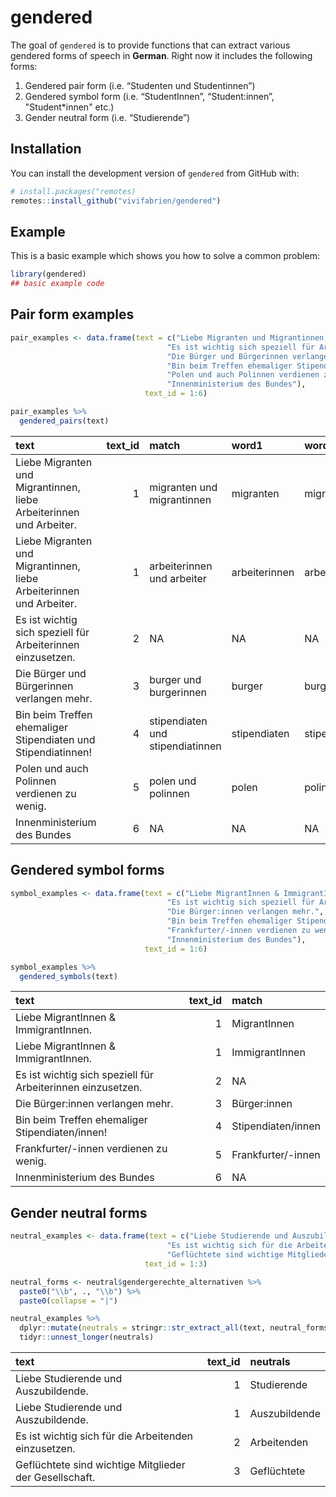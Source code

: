 
<!-- README.md is generated from README.Rmd. Please edit that file -->

# gendered

<!-- badges: start -->
<!-- badges: end -->

The goal of `gendered` is to provide functions that can extract various
gendered forms of speech in **German**. Right now it includes the
following forms:

1.  Gendered pair form (i.e. “Studenten und Studentinnen”)
2.  Gendered symbol form (i.e. “StudentInnen”, “Student:innen”,
    "Student\*innen" etc.)
3.  Gender neutral form (i.e. “Studierende”)

## Installation

You can install the development version of `gendered` from GitHub with:

``` r
# install.packages("remotes)
remotes::install_github("vivifabrien/gendered")
```

## Example

This is a basic example which shows you how to solve a common problem:

``` r
library(gendered)
## basic example code
```

## Pair form examples

``` r
pair_examples <- data.frame(text = c("Liebe Migranten und Migrantinnen, liebe Arbeiterinnen und Arbeiter.", 
                                   "Es ist wichtig sich speziell für Arbeiterinnen einzusetzen.",
                                   "Die Bürger und Bürgerinnen verlangen mehr.",
                                   "Bin beim Treffen ehemaliger Stipendiaten und Stipendiatinnen!",
                                   "Polen und auch Polinnen verdienen zu wenig.",
                                   "Innenministerium des Bundes"),
                              text_id = 1:6) 

pair_examples %>% 
  gendered_pairs(text)
```

| text                                                                | text\_id | match                            | word1         | word2           |
|:--------------------------------------------------------------------|---------:|:---------------------------------|:--------------|:----------------|
| Liebe Migranten und Migrantinnen, liebe Arbeiterinnen und Arbeiter. |        1 | migranten und migrantinnen       | migranten     | migrantinnen    |
| Liebe Migranten und Migrantinnen, liebe Arbeiterinnen und Arbeiter. |        1 | arbeiterinnen und arbeiter       | arbeiterinnen | arbeiter        |
| Es ist wichtig sich speziell für Arbeiterinnen einzusetzen.         |        2 | NA                               | NA            | NA              |
| Die Bürger und Bürgerinnen verlangen mehr.                          |        3 | burger und burgerinnen           | burger        | burgerinnen     |
| Bin beim Treffen ehemaliger Stipendiaten und Stipendiatinnen!       |        4 | stipendiaten und stipendiatinnen | stipendiaten  | stipendiatinnen |
| Polen und auch Polinnen verdienen zu wenig.                         |        5 | polen und polinnen               | polen         | polinnen        |
| Innenministerium des Bundes                                         |        6 | NA                               | NA            | NA              |

## Gendered symbol forms

``` r
symbol_examples <- data.frame(text = c("Liebe MigrantInnen & ImmigrantInnen.", 
                                   "Es ist wichtig sich speziell für Arbeiterinnen einzusetzen.",
                                   "Die Bürger:innen verlangen mehr.",
                                   "Bin beim Treffen ehemaliger Stipendiaten/innen!",
                                   "Frankfurter/-innen verdienen zu wenig.",
                                   "Innenministerium des Bundes"),
                              text_id = 1:6) 

symbol_examples %>% 
  gendered_symbols(text) 
```

| text                                                        | text\_id | match              |
|:------------------------------------------------------------|---------:|:-------------------|
| Liebe MigrantInnen & ImmigrantInnen.                        |        1 | MigrantInnen       |
| Liebe MigrantInnen & ImmigrantInnen.                        |        1 | ImmigrantInnen     |
| Es ist wichtig sich speziell für Arbeiterinnen einzusetzen. |        2 | NA                 |
| Die Bürger:innen verlangen mehr.                            |        3 | Bürger:innen       |
| Bin beim Treffen ehemaliger Stipendiaten/innen!             |        4 | Stipendiaten/innen |
| Frankfurter/-innen verdienen zu wenig.                      |        5 | Frankfurter/-innen |
| Innenministerium des Bundes                                 |        6 | NA                 |

## Gender neutral forms

``` r
neutral_examples <- data.frame(text = c("Liebe Studierende und Auszubildende.", 
                                   "Es ist wichtig sich für die Arbeitenden einzusetzen.",
                                   "Geflüchtete sind wichtige Mitglieder der Gesellschaft."),
                              text_id = 1:3) 

neutral_forms <- neutral$gendergerechte_alternativen %>%
  paste0("\\b", ., "\\b") %>%
  paste0(collapse = "|")

neutral_examples %>% 
  dplyr::mutate(neutrals = stringr::str_extract_all(text, neutral_forms)) %>%
  tidyr::unnest_longer(neutrals)
```

| text                                                   | text\_id | neutrals      |
|:-------------------------------------------------------|---------:|:--------------|
| Liebe Studierende und Auszubildende.                   |        1 | Studierende   |
| Liebe Studierende und Auszubildende.                   |        1 | Auszubildende |
| Es ist wichtig sich für die Arbeitenden einzusetzen.   |        2 | Arbeitenden   |
| Geflüchtete sind wichtige Mitglieder der Gesellschaft. |        3 | Geflüchtete   |
